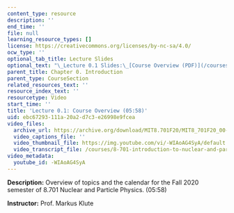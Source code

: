 ```yaml
---
content_type: resource
description: ''
end_time: ''
file: null
learning_resource_types: []
license: https://creativecommons.org/licenses/by-nc-sa/4.0/
ocw_type: ''
optional_tab_title: Lecture Slides
optional_text: "\_Lecture 0.1 Slides:\_[Course Overview (PDF)](/courses/8-701-introduction-to-nuclear-and-particle-physics-fall-2020/resources/mit8_701f20_lec0-1)"
parent_title: Chapter 0. Introduction
parent_type: CourseSection
related_resources_text: ''
resource_index_text: ''
resourcetype: Video
start_time: ''
title: 'Lecture 0.1: Course Overview (05:58)'
uid: ebc67293-111a-20a2-d7c3-e26998e9fcea
video_files:
  archive_url: https://archive.org/download/MIT8.701F20/MIT8_701F20_00-01_CourseOverview_300k.mp4
  video_captions_file: ''
  video_thumbnail_file: https://img.youtube.com/vi/-WIAoAG4SyA/default.jpg
  video_transcript_file: /courses/8-701-introduction-to-nuclear-and-particle-physics-fall-2020/b2e9299f1bb93e92f0e539b06c50c119_-WIAoAG4SyA.pdf
video_metadata:
  youtube_id: -WIAoAG4SyA
---
```


**Description:** Overview of topics and the calendar for the Fall 2020 semester of 8.701 Nuclear and Particle Physics. (05:58)

**Instructor:** Prof. Markus Klute

